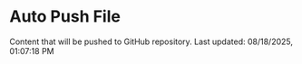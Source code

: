 # Auto Push File

Content that will be pushed to GitHub repository.
Last updated: 08/18/2025, 01:07:18 PM